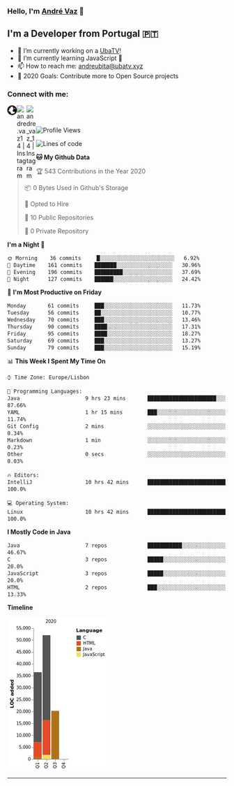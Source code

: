 ### Hello, I'm [André Vaz][website] 👋

## I'm a Developer from Portugal 🇵🇹
- 🍇 I’m currently working on a [UbaTV][ubatv]!
- 🌱 I’m currently learning JavaScript 🤣
- 📫 How to reach me: andreubita@ubatv.xyz
- 🥅 2020 Goals: Contribute more to Open Source projects

### Connect with me:

[<img align="left" alt="andreubita Website" width="22px" src="https://raw.githubusercontent.com/iconic/open-iconic/master/svg/globe.svg" />][website]
[<img align="left" alt="andre.vaz14 | Instagram" width="22px" src="https://cdn.jsdelivr.net/npm/simple-icons@v3/icons/instagram.svg" />][instagram]
[<img align="left" alt="andre_vaz_14 | Instagram" width="22px" src="https://cdn.jsdelivr.net/npm/simple-icons@v3/icons/twitter.svg" />][twitter]

<br />
<br />

<!--START_SECTION:waka-->
![Profile Views](http://img.shields.io/badge/Profile%20Views-38-blue)

![Lines of code](https://img.shields.io/badge/From%20Hello%20World%20I%27ve%20Written-208237%20lines%20of%20code-blue)

**🐱 My Github Data** 

> 🏆 543 Contributions in the Year 2020
 > 
> 📦 0 Bytes Used in Github's Storage 
 > 
> 💼 Opted to Hire
 > 
> 📜 10 Public Repositories
 > 
> 🔑 0 Private Repository 
 > 
**I'm a Night 🦉** 

```text
🌞 Morning    36 commits     █░░░░░░░░░░░░░░░░░░░░░░░░   6.92% 
🌆 Daytime    161 commits    ███████░░░░░░░░░░░░░░░░░░   30.96% 
🌃 Evening    196 commits    █████████░░░░░░░░░░░░░░░░   37.69% 
🌙 Night      127 commits    ██████░░░░░░░░░░░░░░░░░░░   24.42%

```
📅 **I'm Most Productive on Friday** 

```text
Monday       61 commits     ███░░░░░░░░░░░░░░░░░░░░░░   11.73% 
Tuesday      56 commits     ██░░░░░░░░░░░░░░░░░░░░░░░   10.77% 
Wednesday    70 commits     ███░░░░░░░░░░░░░░░░░░░░░░   13.46% 
Thursday     90 commits     ████░░░░░░░░░░░░░░░░░░░░░   17.31% 
Friday       95 commits     ████░░░░░░░░░░░░░░░░░░░░░   18.27% 
Saturday     69 commits     ███░░░░░░░░░░░░░░░░░░░░░░   13.27% 
Sunday       79 commits     ███░░░░░░░░░░░░░░░░░░░░░░   15.19%

```


📊 **This Week I Spent My Time On** 

```text
⌚︎ Time Zone: Europe/Lisbon

💬 Programming Languages: 
Java                     9 hrs 23 mins       ██████████████████████░░░   87.66% 
YAML                     1 hr 15 mins        ███░░░░░░░░░░░░░░░░░░░░░░   11.74% 
Git Config               2 mins              ░░░░░░░░░░░░░░░░░░░░░░░░░   0.34% 
Markdown                 1 min               ░░░░░░░░░░░░░░░░░░░░░░░░░   0.23% 
Other                    0 secs              ░░░░░░░░░░░░░░░░░░░░░░░░░   0.03%

🔥 Editors: 
IntelliJ                 10 hrs 42 mins      █████████████████████████   100.0%

💻 Operating System: 
Linux                    10 hrs 42 mins      █████████████████████████   100.0%

```

**I Mostly Code in Java** 

```text
Java                     7 repos             ███████████░░░░░░░░░░░░░░   46.67% 
C                        3 repos             █████░░░░░░░░░░░░░░░░░░░░   20.0% 
JavaScript               3 repos             █████░░░░░░░░░░░░░░░░░░░░   20.0% 
HTML                     2 repos             ███░░░░░░░░░░░░░░░░░░░░░░   13.33%

```


**Timeline**

![Chart not found](https://github.com/andreubita/andreubita/blob/master/charts/bar_graph.png) 


<!--END_SECTION:waka-->

---

[website]: https://andreubita.github.io
[twitter]: https://twitter.com/andre_vaz_14
[instagram]: https://instagram.com/andre.vaz14
[ubatv]: https://github.com/UbaTV
